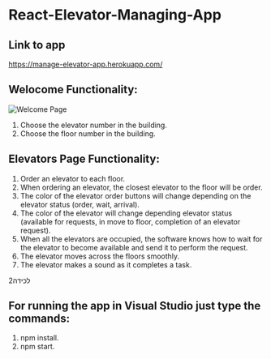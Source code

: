 # React-Elevator-Managing-App

## Link to app
https://manage-elevator-app.herokuapp.com/

## Welocome Functionality:

![Welcome Page](https://user-images.githubusercontent.com/57434735/118123013-4d016680-b3fc-11eb-9df0-96fa33db88f0.PNG)

1. Choose the elevator number in the building.
2. Choose the floor number in the building.

## Elevators Page Functionality:

1. Order an elevator to each floor.
2. When ordering an elevator, the closest elevator to the floor will be order.
3. The color of the elevator order buttons will change depending on the elevator status (order, wait, arrival).
4. The color of the elevator will change depending elevator status (available for requests, in move to floor, completion of an elevator request).
5. When all the elevators are occupied, the software knows how to wait for the elevator to become available and send it to perform the request.
6. The elevator moves across the floors smoothly.
7. The elevator makes a sound as it completes a task.

‏‏לכידה2

## For running the app in Visual Studio just type the commands:
1. npm install.
2. npm start.
